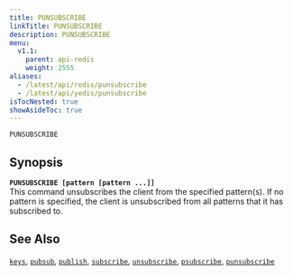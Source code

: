 ```yaml
---
title: PUNSUBSCRIBE
linkTitle: PUNSUBSCRIBE
description: PUNSUBSCRIBE
menu:
  v1.1:
    parent: api-redis
    weight: 2555
aliases:
  - /latest/api/redis/punsubscribe
  - /latest/api/yedis/punsubscribe
isTocNested: true
showAsideToc: true
---
```

`PUNSUBSCRIBE` 

## Synopsis
<b>`PUNSUBSCRIBE [pattern [pattern ...]]`</b><br>
This command unsubscribes the client from the specified pattern(s). If no pattern is specified, the client is unsubscribed from all patterns that it has subscribed to.

## See Also
[`keys`](../keys/), 
[`pubsub`](../pubsub/), 
[`publish`](../publish/), 
[`subscribe`](../subscribe/), 
[`unsubscribe`](../unsubscribe/), 
[`psubscribe`](../psubscribe/), 
[`punsubscribe`](../punsubscribe/)

